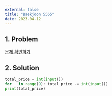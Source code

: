 ```yaml
---
external: false
title: "Baekjoon 5565"
date: 2023-04-12
---
```


## 1. Problem

[문제 확인하기](https://www.acmicpc.net/problem/5565)

## 2. Solution

```python
total_price = int(input())
for _ in range(9): total_price -= int(input())
print(total_price)
```
